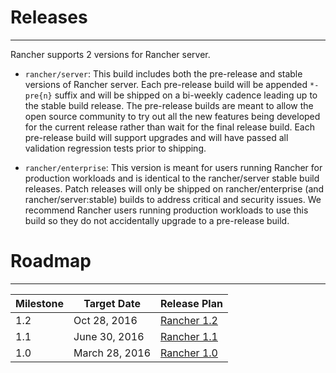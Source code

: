 # Releases
---
Rancher supports 2 versions for Rancher server. 

* `rancher/server`: This build includes both the pre-release and stable versions of Rancher server.  Each pre-release build will be appended `*-pre{n}` suffix and will be shipped on a bi-weekly cadence leading up to the stable build release.  The pre-release builds are meant to allow the open source community to try out all the new features being developed for the current release rather than wait for the final release build.  Each pre-release build will support upgrades and will have passed all validation regression tests prior to shipping.  

* `rancher/enterprise`: This version is meant for users running Rancher for production workloads and is identical to the rancher/server stable build releases.  Patch releases will only be shipped on rancher/enterprise (and rancher/server:stable) builds to address critical and security issues.  We recommend Rancher users running production workloads to use this build so they do not accidentally upgrade to a pre-release build.

# Roadmap
---

Milestone |  Target Date | Release Plan |
---|---|---
1.2 | Oct 28, 2016 | [Rancher 1.2](https://github.com/rancher/rancher/wiki/Rancher-1.2.0)
1.1 | June 30, 2016 | [Rancher 1.1](https://github.com/rancher/rancher/wiki/Rancher-1.1.2)
1.0 | March 28, 2016 | [Rancher 1.0](https://github.com/rancher/rancher/wiki/Rancher-1.0.0)
